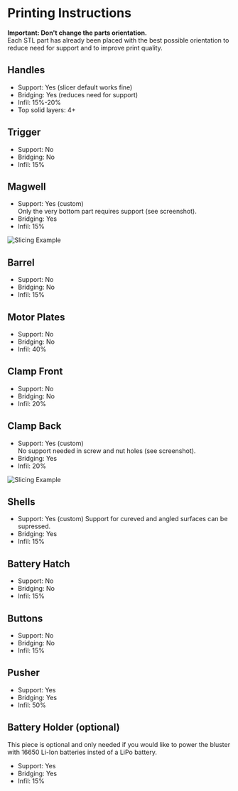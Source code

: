 # Printing Instructions

**Important: Don't change the parts orientation.**    
Each STL part has already been placed with the best possible orientation to reduce need for support and to improve print quality.

## Handles
- Support: Yes (slicer default works fine)
- Bridging: Yes (reduces need for support)
- Infil: 15%-20%
- Top solid layers: 4+


## Trigger
- Support: No
- Bridging: No
- Infil: 15%

## Magwell
- Support: Yes (custom)  
  Only the very bottom part requires support (see screenshot).
- Bridging: Yes
- Infil: 15%
 
![Slicing Example](https://user-images.githubusercontent.com/2025999/201486592-a07d69d4-a728-4cef-80a3-c37d84d0bdfb.png)

## Barrel
- Support: No
- Bridging: No
- Infil: 15%

## Motor Plates
- Support: No
- Bridging: No
- Infil: 40%

## Clamp Front
- Support: No
- Bridging: No
- Infil: 20%

## Clamp Back
- Support: Yes (custom)  
  No support needed in screw and nut holes (see screenshot).
- Bridging: Yes
- Infil: 20%

![Slicing Example](https://user-images.githubusercontent.com/2025999/201486946-0388169e-8610-4b7f-bc4f-07be6bdfc223.png)

## Shells
- Support: Yes (custom)
  Support for cureved and angled surfaces can be supressed. 
- Bridging: Yes
- Infil: 15%


## Battery Hatch
- Support: No
- Bridging: No
- Infil: 15%

## Buttons
- Support: No
- Bridging: No
- Infil: 15%

## Pusher
- Support: Yes
- Bridging: Yes
- Infil: 50%

## Battery Holder (optional)
This piece is optional and only needed if you would like to power the bluster with 16650 Li-Ion batteries insted of a LiPo battery.
- Support: Yes
- Bridging: Yes
- Infil: 15%

